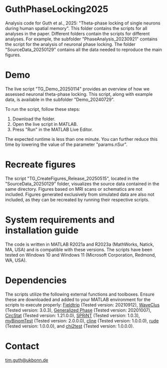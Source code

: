 # GuthPhaseLocking2025
Analysis code for Guth et al., 2025: "Theta-phase locking of single neurons during human spatial memory".
This folder contains the scripts for all analyses in the paper. Different folders contain the scripts for different analyses.
For example, the subfolder "PhaseAnalysis_20230921" contains the script for the analysis of neuronal phase locking.
The folder "SourceData_20250129" contains all the data needed to reproduce the main figures.

# Demo
The live script "TG_Demo_20250114" provides an overview of how we assessed neuronal theta-phase locking. This script, along with example data, is available in the subfolder "Demo_20240729".

To run the script, follow these steps:

   1. Download the folder.
   2. Open the live script in MATLAB.
   3. Press "Run" in the MATLAB Live Editor.

The expected runtime is less than one minute. You can further reduce this time by lowering the value of the parameter "params.nSur".

# Recreate figures
The script "TG_CreateFigures_Release_20250515", located in the "SourceData_20250129" folder, visualizes the source data contained in the same directory. Figures based on MRI scans or schematics are not included. Figures generated exclusively from simulated data are also not included, as they can be recreated by running their respective scripts.

# System requirements and installation guide
The code is written in MATLAB R2021a and R2023a (MathWorks, Natick, MA, USA) and is compatible with these versions. The scripts have been tested on Windows 10 and Windows 11 (Microsoft Corporation, Redmond, WA, USA).

# Dependencies
The scripts utilize the following external functions and toolboxes. Ensure these are downloaded and added to your MATLAB environment for the scripts to execute properly:
[Fieldtrip](https://github.com/fieldtrip/fieldtrip) (Tested version: 20210912), 
[WaveClus](https://github.com/csn-le/wave_clus) (Tested version: 3.0.3), 
[Generalized Phase](https://github.com/mullerlab/generalized-phase) (Tested version: 20201007), 
[CircStat](https://github.com/circstat/circstat-matlab) (Tested version: 1.21.0.0), 
[SPRiNT](https://github.com/lucwilson/SPRiNT) (Tested version: 1.0.3), 
[myBinomTest](https://de.mathworks.com/matlabcentral/fileexchange/24813-mybinomtest-s-n-p-sided) (Tested version: 2.0.0.0), 
[cline](https://de.mathworks.com/matlabcentral/fileexchange/14677-cline) (Tested version: 1.0.0.0), 
[rude](https://de.mathworks.com/matlabcentral/fileexchange/6436-rude-a-pedestrian-run-length-decoder-encoder) (Tested version: 1.0.0.0), and 
[chi2test](https://de.mathworks.com/matlabcentral/fileexchange/16177-chi2test?requestedDomain=) (Tested version: 1.0.0.0).

# Contact
tim.guth@ukbonn.de